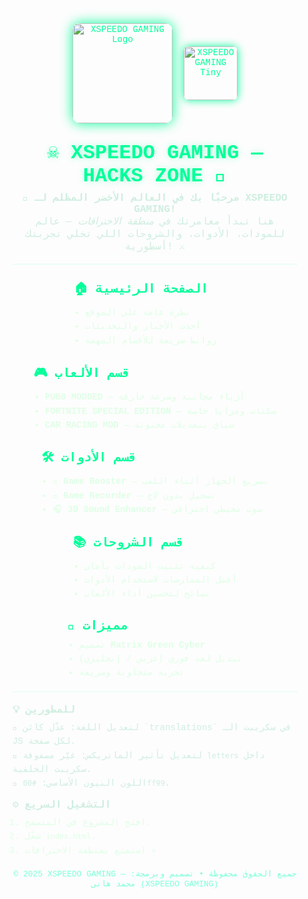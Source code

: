 <!-- انسخ هذا الـ HTML في README.md -->
<div style="text-align:center; font-family: 'Courier New', monospace; color:#00ff99; background:transparent; padding:24px;">
  <div style="display:inline-flex; align-items:center; gap:18px; justify-content:center; margin-bottom:18px;">
    <img src="img/Game.png" alt="XSPEEDO GAMING Logo" width="160" style="border-radius:12px; box-shadow:0 0 20px #00ff99;">
    <img src="img/XSPEEDO GAMING TINY.png" alt="XSPEEDO GAMING Tiny" width="86" style="border-radius:8px; box-shadow:0 0 14px #00ff99;">
  </div>

  <h1 style="margin:8px 0 6px; font-size:32px; text-shadow:0 0 12px rgba(0,255,153,0.35);">☠️ XSPEEDO GAMING — HACKS ZONE 💚</h1>
  <p style="margin:6px 0 18px; color:#cfeee0; font-size:16px;">
    🚀 <strong>مرحبًا بك في العالم الأخضر المظلم لـ XSPEEDO GAMING!</strong><br>
    هنا تبدأ مغامرتك في <em>منطقة الاختراقات</em> — عالم للمودات، الأدوات، والشروحات اللي تخلي تجربتك أسطورية! ⚔️
  </p>

  <hr style="border:none; height:1px; background:rgba(0,255,153,0.12); margin:18px 0;">

  <div style="display:flex; flex-wrap:wrap; justify-content:center; gap:20px; max-width:900px; margin:0 auto; text-align:left;">
   <!-- قسم الرئيسيه -->
    <section style="min-width:260px; max-width:420px;">
      <h2 style="margin:6px 0 8px; font-size:20px;">🏠 الصفحة الرئيسية</h2>
      <ul style="color:#dfffe6; line-height:1.6; margin:0; padding-left:18px;">
        <li>نظرة عامة على الموقع</li>
        <li>أحدث الأخبار والتحديثات</li>
        <li>روابط سريعة للأقسام المهمة</li>
      </ul>
    </section>
    <!-- قسم الالعاب -->
    <section style="min-width:260px; max-width:420px;">
      <h2 style="margin:6px 0 8px; font-size:20px;">🎮 قسم الألعاب</h2>
      <ul style="color:#dfffe6; line-height:1.6; margin:0; padding-left:18px;">
        <li><strong>PUBG MODDED</strong> — أزياء مجانية وسرعة خارقة</li>
        <li><strong>FORTNITE SPECIAL EDITION</strong> — سكنات ومزايا خاصة</li>
        <li><strong>CAR RACING MOD</strong> — سباق بتعديلات مجنونة</li>
      </ul>
    </section>
    <!-- قسم الأدوات -->
    <section style="min-width:260px; max-width:420px;">
      <h2 style="margin:6px 0 8px; font-size:20px;">🛠️ قسم الأدوات</h2>
      <ul style="color:#dfffe6; line-height:1.6; margin:0; padding-left:18px;">
        <li>🚀 <strong>Game Booster</strong> — تسريع الجهاز أثناء اللعب</li>
        <li>🎥 <strong>Game Recorder</strong> — تسجيل بدون لاج</li>
        <li>🎧 <strong>3D Sound Enhancer</strong> — صوت محيطي احترافي</li>
      </ul>
    </section>
   <!-- قسم الشروحات -->
    <section style="min-width:260px; max-width:420px;">
      <h2 style="margin:6px 0 8px; font-size:20px;">📚 قسم الشروحات</h2>
      <ul style="color:#dfffe6; line-height:1.6; margin:0; padding-left:18px;">
        <li>كيفية تثبيت المودات بأمان</li>
        <li>أفضل الممارسات لاستخدام الأدوات</li>
        <li>نصائح لتحسين أداء الألعاب</li>
      </ul>
    </section>
    <!-- قسم المميزات -->
    <section style="min-width:260px; max-width:420px;">
      <h2 style="margin:6px 0 8px; font-size:20px;">🧠 مميزات</h2>
      <ul style="color:#dfffe6; line-height:1.6; margin:0; padding-left:18px;">
        <li>تصميم <strong>Matrix Green Cyber</strong></li>
        <li>تبديل لغة فوري (عربي / إنجليزي)</li>
        <li>تجربة متجاوبة وسريعة</li>
      </ul>
    </section>
  </div>

  <hr style="border:none; height:1px; background:rgba(0,255,153,0.12); margin:18px 0;">

  <div style="max-width:900px; margin:0 auto; text-align:left; color:#cfeee0;">
    <h3 style="margin:8px 0;">💡 للمطورين</h3>
    <p style="margin:6px 0 12px; line-height:1.6;">
      🔧 لتعديل اللغة: عدّل كائن `translations` في سكريبت الـ JS لكل صفحة.<br>
      🔧 لتعديل تأثير الماتريكس: غيّر مصفوفة <code>letters</code> داخل سكريبت الخلفية.<br>
      🔧 اللون النيون الأساسي: <code>#00ff99</code>.
    </p>
    <h3 style="margin:8px 0;">⚙️ التشغيل السريع</h3>
    <ol style="margin:6px 0 18px; line-height:1.6; padding-left:20px; color:#dfffe6;">
      <li>افتح المشروع في المتصفح.</li>
      <li>شغّل <code>index.html</code>.</li>
      <li>استمتع بمنطقة الاختراقات 💀</li>
    </ol>
  </div>

  <p style="margin-top:18px; color:#7fffd8; font-size:13px;">© 2025 XSPEEDO GAMING — جميع الحقوق محفوظة • تصميم وبرمجة: محمد هاني (XSPEEDO GAMING)</p>
</div>
